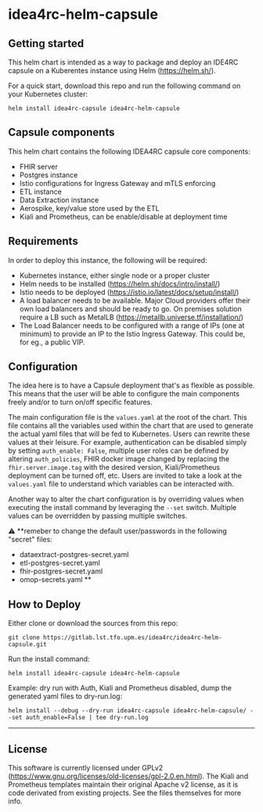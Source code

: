 # idea4rc-helm-capsule

## Getting started
This helm chart is intended as a way to package and deploy an IDE4RC capsule on a Kuberentes instance using Helm (https://helm.sh/). 

For a quick start, download this repo and run the following command on your Kubernetes cluster:

```
helm install idea4rc-capsule idea4rc-helm-capsule
```

## Capsule components
This helm chart contains the following IDEA4RC capsule core components:
- FHIR server
- Postgres instance
- Istio configurations for Ingress Gateway and mTLS enforcing
- ETL instance
- Data Extraction instance 
- Aerospike, key/value store used by the ETL
- Kiali and Prometheus, can be enable/disable at deployment time

## Requirements
In order to deploy this instance, the following will be required:

- Kubernetes instance, either single node or a proper cluster
- Helm needs to be installed (https://helm.sh/docs/intro/install/)
- Istio needs to be deployed (https://istio.io/latest/docs/setup/install/)
- A load balancer needs to be available. Major Cloud providers offer their own load balancers and should be ready to go. On premises solution require a LB such as MetalLB (https://metallb.universe.tf/installation/)
- The Load Balancer needs to be configured with a range of IPs (one at minimum) to provide an IP to the Istio Ingress Gateway. This could be, for eg., a public VIP.

## Configuration
The idea here is to have a Capsule deployment that's as flexible as possible. This means that the user will be able to configure the main components freely and/or to turn on/off specific features. 

The main configuration file is the ```values.yaml``` at the root of the chart. This file contains all the variables used within the chart that are used to generate the actual yaml files that will be fed to Kubernetes. Users can rewrite these values at their leisure. For example, authentication can be disabled simply by setting ```auth_enable: False```, multiple user roles can be defined by altering ```auth_policies```, FHIR docker image changed by replacing the ```fhir.server.image.tag``` with the desired version, Kiali/Prometheus deployment can be turned off, etc. Users are invited to take a look at the ```values.yaml``` file to understand which variables can be interacted with.

Another way to alter the chart configuration is by overriding values when executing the install command by leveraging the ```--set``` switch. Multiple values can be overridden by passing multiple switches.

:warning: **remeber to change the default user/passwords in the following "secret" files:
  - dataextract-postgres-secret.yaml 
  - etl-postgres-secret.yaml 
  - fhir-postgres-secret.yaml 
  - omop-secrets.yaml **

## How to Deploy

Either clone or download the sources from this repo:
```
git clone https://gitlab.lst.tfo.upm.es/idea4rc/idea4rc-helm-capsule.git
```

Run the install command:
```
helm install idea4rc-capsule idea4rc-helm-capsule
```

Example: dry run with Auth, Kiali and Prometheus disabled, dump the generated yaml files to dry-run.log:
```
helm install --debug --dry-run idea4rc-capsule idea4rc-helm-capsule/ --set auth_enable=False | tee dry-run.log
```

***

## License
This software is currently licensed under GPLv2 (https://www.gnu.org/licenses/old-licenses/gpl-2.0.en.html).
The Kiali and Prometheus templates maintain their original Apache v2 license, as it is code derivated from existing projects. See the files themselves for more info.
